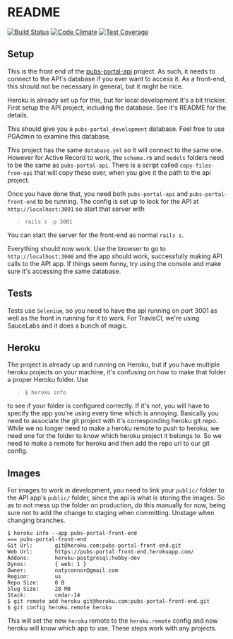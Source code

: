 # README
[![Build Status](https://travis-ci.org/Via-Bahia-Dev/pubs-portal-front-end.svg?branch=master)](https://travis-ci.org/Via-Bahia-Dev/pubs-portal-front-end) [![Code Climate](https://codeclimate.com/repos/563d0347695680793800003b/badges/23b14a11ede38d0775e5/gpa.svg)](https://codeclimate.com/repos/563d0347695680793800003b/feed) [![Test Coverage](https://codeclimate.com/repos/563d0347695680793800003b/badges/23b14a11ede38d0775e5/coverage.svg)](https://codeclimate.com/repos/563d0347695680793800003b/coverage)

## Setup
This is the front end of the [pubs-portal-api](https://github.com/natyconnor/pubs-portal-api "pubs-portal-api") project. As such, it needs to connect to the API's database if you ever want to access it. As a front-end, this should not be necessary in general, but it might be nice.

Heroku is already set up for this, but for local development it's a bit trickier. First setup the API project, including the database. See it's README for the details.

This should give you a `pubs-portal_development` database. Feel free to use PGAdmin to examine this database.

This project has the same `database.yml` so it will connect to the same one. However for Active Record to work, the `schema.rb` and `models` folders need to be the same as `pubs-portal-api`. There is a script called `copy-files-from-api` that will copy these over, when you give it the path to the api project.

Once you have done that, you need both `pubs-portal-api` and `pubs-portal-front-end` to be running. The config is set up to look for the API at `http://localhost:3001` so start that server with 
>`rails s -p 3001`

 You can start the server for the front-end as normal `rails s`.

Everything should now work. Use the browser to go to `http://localhost:3000` and the app should work, successfully making API calls to the API app. If things seem funny, try using the console and make sure it's accessing the same database.

## Tests
Tests use `Selenium`, so you need to have the api running on port 3001 as well as the front in running for it to work. For TravisCI, we're using SauceLabs and it does a bunch of magic.

## Heroku
The project is already up and running on Heroku, but if you have multiple heroku projects on your machine, it's confusing on how to make that folder a proper Heroku folder. Use

> `$ heroku info`

to see if your folder is configured correctly. If it's not, you will have to specify the app you're using every time which is annoying. Basically you need to associate the git project with it's corresponding heroku git repo. While we no longer need to make a heroku remote to push to heroku, we need one for the folder to know which heroku project it belongs to. So we need to make a remote for heroku and then add the repo url to our git config.

## Images
For images to work in development, you need to link your `public/` folder to the API app's `public/` folder, since the api is what is storing the images. So as to not mess up the folder on production, do this manually for now, being sure not to add the change to staging when committing. Unstage when changing branches.

```
$ heroku info --app pubs-portal-front-end
=== pubs-portal-front-end
Git Url:       git@heroku.com:pubs-portal-front-end.git
Web Url:       https://pubs-portal-front-end.herokuapp.com/
Addons:        heroku-postgresql:hobby-dev
Dynos:         { web: 1 }
Owner:         natyconnor@gmail.com
Region:        us
Repo Size:     0 B
Slug Size:     28 MB
Stack:         cedar-14
$ git remote add heroku git@heroku.com:pubs-portal-front-end.git
$ git config heroku.remote heroku
```

This will set the new `heroku` remote to the `heroku.remote` config and now heroku will know which app to use. These steps work with any projects.


